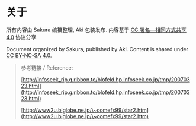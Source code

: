 # 关于

所有内容由 Sakura 编纂整理, Aki 包装发布.  内容基于 [CC 署名—相同方式共享 4.0](https://creativecommons.org/licenses/by-sa/4.0/deed.zh-hans) 协议分享. 

Document organized by Sakura, published by Aki. Content is shared under [CC BY-NC-SA 4.0](https://creativecommons.org/licenses/by-sa/4.0/).

> 参考链接 / Reference:
>
> [http://infoseek_rip.g.ribbon.to/blofeld.hp.infoseek.co.jp/tmp/20070323.html](http://infoseek_rip.g.ribbon.to/blofeld.hp.infoseek.co.jp/tmp/20070323.html)
>
> [http://www2u.biglobe.ne.jp/\~comefx99/star2.htm](http://www2u.biglobe.ne.jp/\~comefx99/star2.htm)

